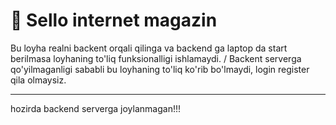 # 🏪 Sello internet magazin
Bu loyha realni backent orqali qilinga va backend ga laptop da start berilmasa loyhaning to'liq funksionalligi ishlamaydi. /
Backent serverga qo'yilmaganligi sababli bu loyhaning to'liq ko'rib bo'lmaydi, login register qila olmaysiz.

---

hozirda backend serverga joylanmagan!!!
